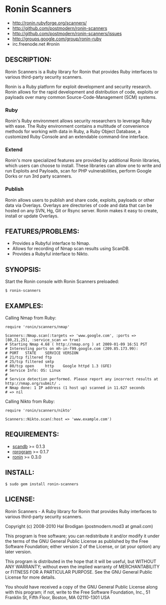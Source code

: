 # Ronin Scanners

* http://ronin.rubyforge.org/scanners/
* http://github.com/postmodern/ronin-scanners
* http://github.com/postmodern/ronin-scanners/issues
* http://groups.google.com/group/ronin-ruby
* irc.freenode.net #ronin

## DESCRIPTION:

Ronin Scanners is a Ruby library for Ronin that provides Ruby interfaces to
various third-party security scanners.

Ronin is a Ruby platform for exploit development and security research.
Ronin allows for the rapid development and distribution of code, exploits
or payloads over many common Source-Code-Management (SCM) systems.

### Ruby

Ronin's Ruby environment allows security researchers to leverage Ruby with
ease. The Ruby environment contains a multitude of convenience methods
for working with data in Ruby, a Ruby Object Database, a customized Ruby
Console and an extendable command-line interface.

### Extend

Ronin's more specialized features are provided by additional Ronin
libraries, which users can choose to install. These libraries can allow
one to write and run Exploits and Payloads, scan for PHP vulnerabilities,
perform Google Dorks  or run 3rd party scanners.

### Publish

Ronin allows users to publish and share code, exploits, payloads or other
data via Overlays. Overlays are directories of code and data that can be
hosted on any SVN, Hg, Git or Rsync server. Ronin makes it easy to create,
install or update Overlays.

## FEATURES/PROBLEMS:

* Provides a Rubyful interface to Nmap.
* Allows for recording of Nmap scan results using ScanDB.
* Provides a Rubyful interface to Nikto.

## SYNOPSIS:

Start the Ronin console with Ronin Scanners preloaded:

    $ ronin-scanners

## EXAMPLES:

Calling Nmap from Ruby:

    require 'ronin/scanners/nmap'
  
    Scanners::Nmap.scan(:targets => 'www.google.com', :ports => [80,21,25], :service_scan => true)
    # Starting Nmap 4.68 ( http://nmap.org ) at 2009-01-09 16:51 PST
    # Interesting ports on mh-in-f99.google.com (209.85.173.99):
    # PORT   STATE    SERVICE VERSION
    # 21/tcp filtered ftp
    # 25/tcp filtered smtp
    # 80/tcp open     http    Google httpd 1.3 (GFE)
    # Service Info: OS: Linux
    #
    # Service detection performed. Please report any incorrect results at http://nmap.org/submit/ .
    # Nmap done: 1 IP address (1 host up) scanned in 11.627 seconds
    # => nil

Calling Nikto from Ruby:

    require 'ronin/scanners/nikto'
    
    Scanners::Nikto.scan(:host => 'www.example.com')

## REQUIREMENTS:

* [scandb](http://scandb.rubyforge.org/) >= 0.1.3
* [rprogram](http://rprogram.rubyforge.org/) >= 0.1.7
* [ronin](http://ronin.rubyforge.org/) >= 0.3.0

## INSTALL:

    $ sudo gem install ronin-scanners

## LICENSE:

Ronin Scanners - A Ruby library for Ronin that provides Ruby interfaces to
various third-party security scanners.

Copyright (c) 2008-2010 Hal Brodigan (postmodern.mod3 at gmail.com)

This program is free software; you can redistribute it and/or modify
it under the terms of the GNU General Public License as published by
the Free Software Foundation; either version 2 of the License, or
(at your option) any later version.

This program is distributed in the hope that it will be useful,
but WITHOUT ANY WARRANTY; without even the implied warranty of
MERCHANTABILITY or FITNESS FOR A PARTICULAR PURPOSE.  See the
GNU General Public License for more details.

You should have received a copy of the GNU General Public License
along with this program; if not, write to the Free Software
Foundation, Inc., 51 Franklin St, Fifth Floor, Boston, MA  02110-1301  USA
